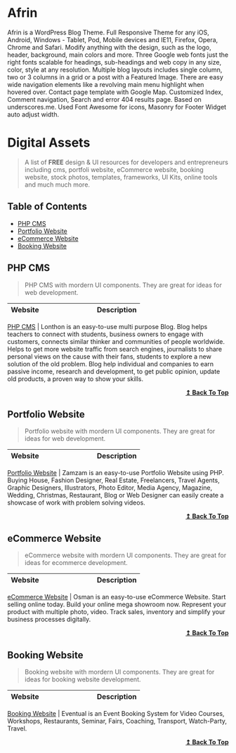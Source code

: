 # Afrin
Afrin is a WordPress Blog Theme. Full Responsive Theme for any iOS, Android, Windows - Tablet, Pod, Mobile devices and IE11, Firefox, Opera, Chrome and Safari. Modify anything with the design, such as the logo, header, background, main colors and more. Three Google web fonts just the right fonts scalable for headings, sub-headings and web copy in any size, color, style at any resolution. Multiple blog layouts includes single column, two or 3 columns in a grid or a post with a Featured Image. There are easy wide navigation elements like a revolving main menu highlight when hovered over. Contact page template with Google Map. Customized Index, Comment navigation, Search and error 404 results page. Based on underscores.me. Used Font Awesome for icons, Masonry for Footer Widget auto adjust width.

# Digital Assets

> A list of **FREE** design & UI resources for developers and entrepreneurs including cms, portfoli website, eCommerce website, booking website, stock photos, templates, frameworks, UI Kits, online tools and much much more.

## Table of Contents

- [PHP CMS](#php-cms)
- [Portfolio Website](#portfolio-website)
- [eCommerce Website](#ecommerce-website)
- [Booking Website](#booking-website)


## PHP CMS

>PHP CMS with mordern UI components. They are great for ideas for web development.

| Website&nbsp; &nbsp; &nbsp; &nbsp; &nbsp; &nbsp; &nbsp; &nbsp; &nbsp; &nbsp; &nbsp; &nbsp; &nbsp; &nbsp; | Description                                                        |
| -------------------------------------------------------------------------------------------------------- | ------------------------------------------------------------------ |

[PHP CMS](https://ebangali.com/out/soft/copy/details/1/PHP/Blog/)                                       | Lonthon is an easy-to-use multi purpose Blog. Blog helps teachers to connect with students, business owners to engage with customers, connects similar thinker and communities of people worldwide. Helps to get more website traffic from search engines, journalists to share personal views on the cause with their fans, students to explore a new solution of the old problem. Blog help individual and companies to earn passive income, research and development, to get public opinion, update old products, a proven way to show your skills.

<div align="right">
    <b><a href="#table-of-contents">↥ Back To Top</a></b>
</div>


## Portfolio Website

>Portfolio website with mordern UI components. They are great for ideas for web development.

| Website&nbsp; &nbsp; &nbsp; &nbsp; &nbsp; &nbsp; &nbsp; &nbsp; &nbsp; &nbsp; &nbsp; &nbsp; &nbsp; &nbsp; | Description                                                        |
| -------------------------------------------------------------------------------------------------------- | ------------------------------------------------------------------ |

[Portfolio Website](https://ebangali.com/out/soft/copy/details/2/PHP/Portfolio-Website/)                                       | Zamzam is an easy-to-use Portfolio Website using PHP. Buying House, Fashion Designer, Real Estate, Freelancers, Travel Agents, Graphic Designers, Illustrators, Photo Editor, Media Agency, Magazine, Wedding, Christmas, Restaurant, Blog or Web Designer can easily create a showcase of work with problem solving videos.

<div align="right">
    <b><a href="#table-of-contents">↥ Back To Top</a></b>
</div>

## eCommerce Website

>eCommerce website with mordern UI components. They are great for ideas for ecommerce development.

| Website&nbsp; &nbsp; &nbsp; &nbsp; &nbsp; &nbsp; &nbsp; &nbsp; &nbsp; &nbsp; &nbsp; &nbsp; &nbsp; &nbsp; | Description                                                        |
| -------------------------------------------------------------------------------------------------------- | ------------------------------------------------------------------ |

[eCommerce Website](https://ebangali.com/out/soft/copy/details/4/PHP/eCommerce-Website/)                                       | Osman is an easy-to-use eCommerce Website. Start selling online today. Build your online mega showroom now. Represent your product with multiple photo, video. Track sales, inventory and simplify your business processes digitally.

<div align="right">
    <b><a href="#table-of-contents">↥ Back To Top</a></b>
</div>

## Booking Website

>Booking website with mordern UI components. They are great for ideas for booking website development.

| Website&nbsp; &nbsp; &nbsp; &nbsp; &nbsp; &nbsp; &nbsp; &nbsp; &nbsp; &nbsp; &nbsp; &nbsp; &nbsp; &nbsp; | Description                                                        |
| -------------------------------------------------------------------------------------------------------- | ------------------------------------------------------------------ |

[Booking Website](https://ebangali.com/out/soft/copy/details/6/PHP/Booking-System/)                                       | Eventual is an Event Booking System for Video Courses, Workshops, Restaurants, Seminar, Fairs, Coaching, Transport, Watch-Party, Travel.

<div align="right">
    <b><a href="#table-of-contents">↥ Back To Top</a></b>
</div>

